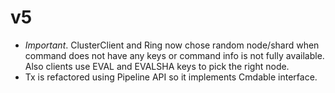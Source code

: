 # v5

 - *Important*. ClusterClient and Ring now chose random node/shard when command does not have any keys or command info is not fully available. Also clients use EVAL and EVALSHA keys to pick the right node.
 - Tx is refactored using Pipeline API so it implements Cmdable interface.
